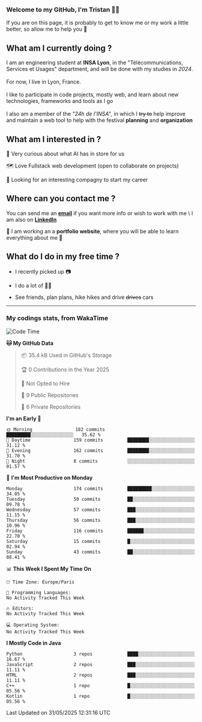 ### Welcome to my GitHub, I'm Tristan 👨‍💻

If you are on this page, it is probably to get to know me or my work a little better, so allow me to help you 💁

## What am I currently doing ?

I am an engineering student at **INSA Lyon**, in the "Télécommunications, Services et Usages" department, and will be done with my studies in *2024*. \
\
For now, I live in Lyon, France. \
\
I like to participate in code projects, mostly web, and learn about new technologies, frameworks and tools as I go
\
\
I also am a member of the *"24h de l'INSA"*, in which I ~~try to~~  help improve and maintain a web tool to help with the festival **planning** and **organization**

## What am I interested in ?
   
   🤖 Very curious about what AI has in store for us
   
   🗺️ Love Fullstack web development (open to collaborate on projects)

   🤔 Looking for an interesting compagny to start my career

## Where can you contact me ?

You can send me an **[email](mailto:tristan.dve@gmail.com)** if you want more info or wish to work with me \\
I am also on **[LinkedIn](https://www.linkedin.com/in/tristan-devin/)**

🚧 I am working an a **portfolio website**, where you will be able to learn everything about me 🚧

## What do I do in my free time ?

 - I recently picked up 📷
   
 - I do a lot of 🧗‍♂️
   
 - See friends, plan plans, hike hikes and drive ~~drives~~ cars

---
### My codings stats, from WakaTime

<!--START_SECTION:waka-->
![Code Time](http://img.shields.io/badge/Code%20Time-394%20hrs%2032%20mins-blue)

**🐱 My GitHub Data** 

> 📦 35.4 kB Used in GitHub's Storage 
 > 
> 🏆 0 Contributions in the Year 2025
 > 
> 🚫 Not Opted to Hire
 > 
> 📜 9 Public Repositories 
 > 
> 🔑 6 Private Repositories 
 > 
**I'm an Early 🐤** 

```text
🌞 Morning                182 commits         █████████░░░░░░░░░░░░░░░░   35.62 % 
🌆 Daytime                159 commits         ████████░░░░░░░░░░░░░░░░░   31.12 % 
🌃 Evening                162 commits         ████████░░░░░░░░░░░░░░░░░   31.70 % 
🌙 Night                  8 commits           ░░░░░░░░░░░░░░░░░░░░░░░░░   01.57 % 
```
📅 **I'm Most Productive on Monday** 

```text
Monday                   174 commits         █████████░░░░░░░░░░░░░░░░   34.05 % 
Tuesday                  50 commits          ██░░░░░░░░░░░░░░░░░░░░░░░   09.78 % 
Wednesday                57 commits          ███░░░░░░░░░░░░░░░░░░░░░░   11.15 % 
Thursday                 56 commits          ███░░░░░░░░░░░░░░░░░░░░░░   10.96 % 
Friday                   116 commits         ██████░░░░░░░░░░░░░░░░░░░   22.70 % 
Saturday                 15 commits          █░░░░░░░░░░░░░░░░░░░░░░░░   02.94 % 
Sunday                   43 commits          ██░░░░░░░░░░░░░░░░░░░░░░░   08.41 % 
```


📊 **This Week I Spent My Time On** 

```text
🕑︎ Time Zone: Europe/Paris

💬 Programming Languages: 
No Activity Tracked This Week

🔥 Editors: 
No Activity Tracked This Week

💻 Operating System: 
No Activity Tracked This Week
```

**I Mostly Code in Java** 

```text
Python                   3 repos             ████░░░░░░░░░░░░░░░░░░░░░   16.67 % 
JavaScript               2 repos             ███░░░░░░░░░░░░░░░░░░░░░░   11.11 % 
HTML                     2 repos             ███░░░░░░░░░░░░░░░░░░░░░░   11.11 % 
C++                      1 repo              █░░░░░░░░░░░░░░░░░░░░░░░░   05.56 % 
Kotlin                   1 repo              █░░░░░░░░░░░░░░░░░░░░░░░░   05.56 % 
```




 Last Updated on 31/05/2025 12:31:16 UTC
<!--END_SECTION:waka-->
